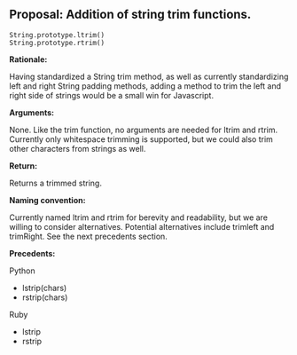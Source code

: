## Proposal: Addition of string trim functions.

```
String.prototype.ltrim()
String.prototype.rtrim()
```

**Rationale:**

Having standardized a String trim method, as well as currently standardizing left and right String padding methods, adding a method to trim the left and right side of strings would be a small win for Javascript.


**Arguments:**

None. Like the trim function, no arguments are needed for ltrim and rtrim. Currently only whitespace trimming is supported, but we could also trim other characters from strings as well.


**Return:**

Returns a trimmed string.


**Naming convention:**

Currently named ltrim and rtrim for berevity and readability, but we are willing to consider alternatives. Potential alternatives include trimleft and trimRight. See the next precedents section.


**Precedents:**

Python

* lstrip(chars)
* rstrip(chars)

Ruby

* lstrip
* rstrip
